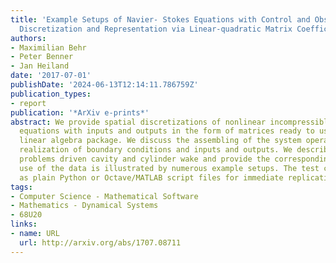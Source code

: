 ```yaml
---
title: 'Example Setups of Navier- Stokes Equations with Control and Observation: Spatial
  Discretization and Representation via Linear-quadratic Matrix Coefficients'
authors:
- Maximilian Behr
- Peter Benner
- Jan Heiland
date: '2017-07-01'
publishDate: '2024-06-13T12:14:11.786759Z'
publication_types:
- report
publication: '*ArXiv e-prints*'
abstract: We provide spatial discretizations of nonlinear incompressible Navier-Stokes
  equations with inputs and outputs in the form of matrices ready to use in any numerical
  linear algebra package. We discuss the assembling of the system operators and the
  realization of boundary conditions and inputs and outputs. We describe the two benchmark
  problems driven cavity and cylinder wake and provide the corresponding data. The
  use of the data is illustrated by numerous example setups. The test cases are provided
  as plain Python or Octave/MATLAB script files for immediate replication.
tags:
- Computer Science - Mathematical Software
- Mathematics - Dynamical Systems
- 68U20
links:
- name: URL
  url: http://arxiv.org/abs/1707.08711
---
```

